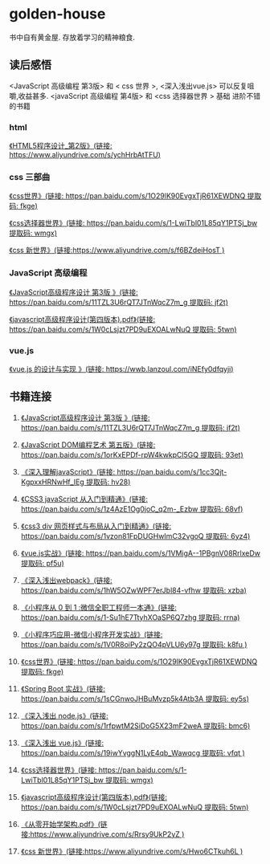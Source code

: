 # golden-house
书中自有黄金屋. 存放着学习的精神粮食.

## 读后感悟

<JavaScript 高级编程 第3版> 和 < css 世界 >, <深入浅出vue.js> 可以反复咀嚼,收益甚多.
<javaScript 高级编程 第4版> 和 <css 选择器世界 > 基础 进阶不错的书籍

### html 

[《HTML5程序设计_第2版》(链接: https://www.aliyundrive.com/s/ychHrbAtTFU)](https://www.aliyundrive.com/s/ychHrbAtTFU)

### css 三部曲

[《css世界》(链接: https://pan.baidu.com/s/1O29lK90EvgxTjR61XEWDNQ 提取码: fkge)](https://pan.baidu.com/s/1O29lK90EvgxTjR61XEWDNQ)

[《css选择器世界》(链接: https://pan.baidu.com/s/1-LwiTbl01L85qY1PTSj_bw 提取码: wmgx)](https://pan.baidu.com/s/1-LwiTbl01L85qY1PTSj_bw)

[《css 新世界》(链接:https://www.aliyundrive.com/s/f6BZdeiHosT )](https://www.aliyundrive.com/s/f6BZdeiHosT)

### JavaScript 高级编程

[《JavaScript高级程序设计 第3版 》(链接: https://pan.baidu.com/s/11TZL3U6rQT7JTnWqcZ7m_g 提取码: jf2t)](https://pan.baidu.com/s/11TZL3U6rQT7JTnWqcZ7m_g)

[《javascript高级程序设计(第四版本).pdf》(链接: https://pan.baidu.com/s/1W0cLsjzt7PD9uEXOALwNuQ 提取码: 5twn)](https://pan.baidu.com/s/1W0cLsjzt7PD9uEXOALwNuQ)

### vue.js

[《vue.js 的设计与实现 》(链接: https://wwb.lanzoul.com/iNEfy0dfqyji)](https://wwb.lanzoul.com/iNEfy0dfqyji)


## 书籍连接
1. [《JavaScript高级程序设计 第3版 》(链接: https://pan.baidu.com/s/11TZL3U6rQT7JTnWqcZ7m_g 提取码: jf2t)](https://pan.baidu.com/s/11TZL3U6rQT7JTnWqcZ7m_g)

2. [《JavaScript DOM编程艺术 第五版》(链接: https://pan.baidu.com/s/1orKxEPDf-rpW4kwkpCl5GQ 提取码: 93et)](https://pan.baidu.com/s/1orKxEPDf-rpW4kwkpCl5GQ)

3. [《深入理解javaScript》(链接: https://pan.baidu.com/s/1cc3Qjt-KgpxxHRNwHf_IEg 提取码: hv28)](https://pan.baidu.com/s/1cc3Qjt-KgpxxHRNwHf_IEg)

4. [《CSS3 javaScript 从入门到精通》(链接: https://pan.baidu.com/s/1z4AzE1Og0joC_q2m-_Ezbw 提取码: 68vf)](https://pan.baidu.com/s/1z4AzE1Og0joC_q2m-_Ezbw)

5. [《css3 div 网页样式与布局从入门到精通》(链接: https://pan.baidu.com/s/1vzon81FpDUGHwImC32vgoQ 提取码: 6yz4)](https://pan.baidu.com/s/1vzon81FpDUGHwImC32vgoQ)

6. [《vue.js实战》(链接: https://pan.baidu.com/s/1VMigA--1PBgnV08RrlxeDw 提取码: pf5u)](https://pan.baidu.com/s/1VMigA--1PBgnV08RrlxeDw)

7. [《深入浅出webpack》(链接: https://pan.baidu.com/s/1hW5OZwWPF7erJbl84-vfhw 提取码: xzba)](https://pan.baidu.com/s/1hW5OZwWPF7erJbl84-vfhw)

8. [《小程序从 0 到 1 :微信全职工程师一本通》(链接: https://pan.baidu.com/s/1-Su1hE7TtyhXOaSP6Q7zhg 提取码: rrna)](https://pan.baidu.com/s/1-Su1hE7TtyhXOaSP6Q7zhg)

9. [《小程序巧应用-微信小程序开发实战》(链接: https://pan.baidu.com/s/1V0R8oiPy2zQO4pVLU6y97g 提取码: k8fu )](https://pan.baidu.com/s/1V0R8oiPy2zQO4pVLU6y97g)

10. [《css世界》(链接: https://pan.baidu.com/s/1O29lK90EvgxTjR61XEWDNQ 提取码: fkge)](https://pan.baidu.com/s/1O29lK90EvgxTjR61XEWDNQ)

11. [《Spring Boot 实战》(链接: https://pan.baidu.com/s/1sCGnwoJHBuMvzp5k4Atb3A 提取码: ey5s)](https://pan.baidu.com/s/1sCGnwoJHBuMvzp5k4Atb3A)

12. [《深入浅出 node.js》(链接: https://pan.baidu.com/s/1rfpwtM2SiDoG5X23mF2weA 提取码: bmc6)](https://pan.baidu.com/s/1rfpwtM2SiDoG5X23mF2weA)

13. [《深入浅出 vue.js》(链接: https://pan.baidu.com/s/19iwYvggN1LyE4qb_Wawqcg 提取码: vfqt )](https://pan.baidu.com/s/19iwYvggN1LyE4qb_Wawqcg)

14. [《css选择器世界》(链接: https://pan.baidu.com/s/1-LwiTbl01L85qY1PTSj_bw 提取码: wmgx)](https://pan.baidu.com/s/1-LwiTbl01L85qY1PTSj_bw)

16.  [《javascript高级程序设计(第四版本).pdf》(链接: https://pan.baidu.com/s/1W0cLsjzt7PD9uEXOALwNuQ 提取码: 5twn)](https://pan.baidu.com/s/1W0cLsjzt7PD9uEXOALwNuQ)

17.  [《从零开始学架构.pdf》(链接:https://www.aliyundrive.com/s/Rrsy9UkP2yZ )](https://www.aliyundrive.com/s/Rrsy9UkP2yZ)

18.  [《css 新世界》(链接:https://www.aliyundrive.com/s/Hwo6CTkuh6L )](https://www.aliyundrive.com/s/Hwo6CTkuh6L)



